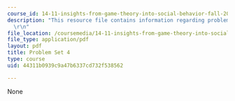 ```yaml
---
course_id: 14-11-insights-from-game-theory-into-social-behavior-fall-2013
description: "This resource file contains information regarding problem set 4.\r\n\
  \r\n"
file_location: /coursemedia/14-11-insights-from-game-theory-into-social-behavior-fall-2013/44311b0939c9a47b6337cd732f538562_MIT14_11F13_Prob_Set_4.pdf
file_type: application/pdf
layout: pdf
title: Problem Set 4
type: course
uid: 44311b0939c9a47b6337cd732f538562

---
```

None